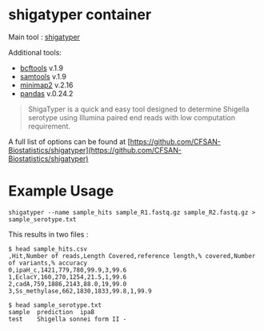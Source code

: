 # shigatyper container

Main tool : [shigatyper](https://github.com/CFSAN-Biostatistics/shigatyper)

Additional tools:
- [bcftools](http://samtools.github.io/bcftools/bcftools.html) v.1.9
- [samtools](http://www.htslib.org/) v.1.9
- [minimap2](https://github.com/lh3/minimap2) v.2.16
- [pandas](https://pandas.pydata.org/) v.0.24.2 

> ShigaTyper is a quick and easy tool designed to determine Shigella serotype using Illumina paired end reads with low computation requirement.

A full list of options can be found at [https://github.com/CFSAN-Biostatistics/shigatyper](https://github.com/CFSAN-Biostatistics/shigatyper)

# Example Usage

```
shigatyper --name sample_hits sample_R1.fastq.gz sample_R2.fastq.gz > sample_serotype.txt
```

This results in two files : 
```
$ head sample_hits.csv
,Hit,Number of reads,Length Covered,reference length,% covered,Number of variants,% accuracy
0,ipaH_c,1421,779,780,99.9,3,99.6
1,EclacY,160,270,1254,21.5,1,99.6
2,cadA,759,1886,2143,88.0,19,99.0
3,Ss_methylase,662,1830,1833,99.8,1,99.9

$ head sample_serotype.txt
sample	prediction	ipaB
test	Shigella sonnei form II	-
```
